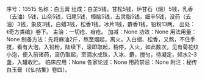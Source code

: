 序号：13515
名称：白玉膏
组成：白芷5钱，甘松5钱，炉甘石（煅）5钱，乳香（去油）5钱，山奈5钱，归尾5钱，樟脑5钱，五灵脂5钱，细辛5钱，没药（去油）3钱，象皮3钱，白蜡3钱，松香1钱，冰片1钱，麝香1钱，铅粉13两。
出处：《奇方类编》卷下。
主治：一切疮、疳疮。
加减：None
功效：None
用法用量：None
制备方法：先将麻油2斤，熬至烟起，离火，入白蜡、松香，又熬，不住手搅，看有大泡，入铅粉，陆续下，滚即取起，稍停，入火，如此数次，见有菊花纹小泡，便入前诸药，滚仍取起，至滴水成珠，入冰、麝，搅匀，待凝定，倾水2-3盏，入罐收贮。
临床应用：None
各家论述：None
用药禁忌：None
附注：秘传白玉膏（《仙拈集》卷四）。
